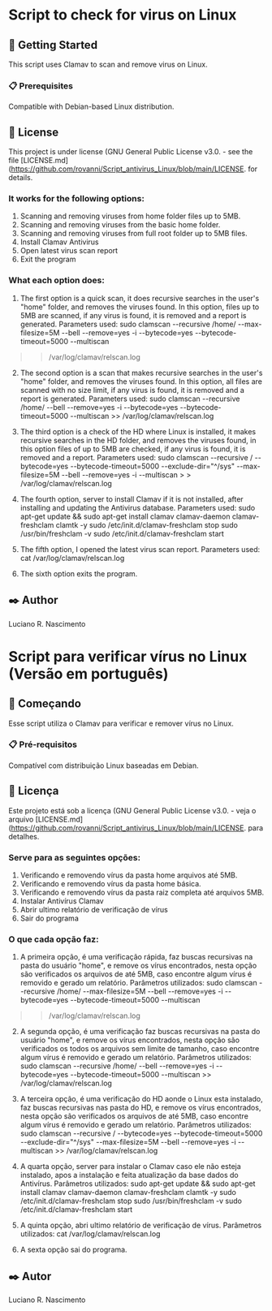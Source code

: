 # Script to check for virus on Linux

## 🚀 Getting Started

This script uses Clamav to scan and remove virus on Linux.


### 📋 Prerequisites
Compatible with Debian-based Linux distribution.

## 📄 License

This project is under license (GNU General Public License v3.0. - see the file [LICENSE.md](https://github.com/rovanni/Script_antivirus_Linux/blob/main/LICENSE. for details.

### It works for the following options:

1. Scanning and removing viruses from home folder files up to 5MB.
2. Scanning and removing viruses from the basic home folder.
3. Scanning and removing viruses from full root folder up to 5MB files.
4. Install Clamav Antivirus
5. Open latest virus scan report
6. Exit the program

### What each option does:

1. The first option is a quick scan, it does recursive searches in the user's "home" folder, and removes the viruses found. In this option, files up to 5MB are scanned, if any virus is found, it is removed and a report is generated.
Parameters used:
sudo clamscan --recursive /home/ --max-filesize=5M --bell --remove=yes -i --bytecode=yes --bytecode-timeout=5000 --multiscan
 >> /var/log/clamav/relscan.log

2. The second option is a scan that makes recursive searches in the user's "home" folder, and removes the viruses found. In this option, all files are scanned with no size limit, if any virus is found, it is removed and a report is generated.
Parameters used:
sudo clamscan --recursive /home/ --bell --remove=yes -i --bytecode=yes --bytecode-timeout=5000 --multiscan >> /var/log/clamav/relscan.log

3. The third option is a check of the HD where Linux is installed, it makes recursive searches in the HD folder, and removes the viruses found, in this option files of up to 5MB are checked, if any virus is found, it is removed and a report.
Parameters used:
sudo clamscan --recursive / --bytecode=yes --bytecode-timeout=5000 --exclude-dir="^/sys" --max-filesize=5M --bell --remove=yes -i --multiscan > > /var/log/clamav/relscan.log

4. The fourth option, server to install Clamav if it is not installed, after installing and updating the Antivirus database.
Parameters used:
sudo apt-get update && sudo apt-get install clamav clamav-daemon clamav-freshclam clamtk -y
sudo /etc/init.d/clamav-freshclam stop
sudo /usr/bin/freshclam -v
sudo /etc/init.d/clamav-freshclam start

5. The fifth option, I opened the latest virus scan report.
Parameters used:
cat /var/log/clamav/relscan.log

6. The sixth option exits the program.

## ✒️ Author

Luciano R. Nascimento


#  Script para verificar vírus no Linux (Versão em português)

## 🚀 Começando

Esse script utiliza o Clamav para verificar e remover vírus no Linux.


### 📋 Pré-requisitos
Compatível com distribuição Linux baseadas em Debian.

## 📄 Licença

Este projeto está sob a licença (GNU General Public License v3.0. - veja o arquivo [LICENSE.md](https://github.com/rovanni/Script_antivirus_Linux/blob/main/LICENSE. para detalhes.

### Serve para as seguintes opções:

1. Verificando e removendo vírus da pasta home arquivos até 5MB.
2. Verificando e removendo vírus da pasta home básica.
3. Verificando e removendo vírus da pasta raiz completa até arquivos 5MB.
4. Instalar Antivírus Clamav
5. Abrir ultimo relatório de verificação de vírus
6. Sair do programa

###  O que cada opção faz:

1. A primeira opção, é uma verificação rápida, faz buscas recursivas na pasta do usuário "home", e remove os vírus encontrados, nesta opção são verificados os arquivos de até 5MB, caso encontre algum vírus é removido e gerado um relatório.
Parâmetros utilizados:
		sudo clamscan --recursive /home/ --max-filesize=5M --bell --remove=yes -i --bytecode=yes --bytecode-timeout=5000 --multiscan
 >> /var/log/clamav/relscan.log

2. A segunda opção, é uma verificação faz buscas recursivas na pasta do usuário "home", e remove os vírus encontrados, nesta opção são verificados os todos os arquivos sem limite de tamanho, caso encontre algum vírus é removido e gerado um relatório.
Parâmetros utilizados:
	sudo clamscan --recursive /home/ --bell --remove=yes -i --bytecode=yes --bytecode-timeout=5000 --multiscan >> /var/log/clamav/relscan.log

3. A terceira opção, é uma verificação do HD aonde o Linux esta instalado, faz buscas recursivas nas pasta do HD, e remove os vírus encontrados, nesta opção são verificados os arquivos de até 5MB, caso encontre algum vírus é removido e gerado um relatório.
Parâmetros utilizados:
	sudo clamscan --recursive / --bytecode=yes --bytecode-timeout=5000 --exclude-dir="^/sys" --max-filesize=5M --bell --remove=yes -i --multiscan >> /var/log/clamav/relscan.log

4. A quarta opção, server para instalar o Clamav caso ele não esteja instalado, apos a instalação e feita atualização da base dados do Antivírus.
Parâmetros utilizados:
	sudo apt-get update && sudo apt-get install clamav clamav-daemon clamav-freshclam clamtk -y
	sudo /etc/init.d/clamav-freshclam stop
	sudo /usr/bin/freshclam -v
	sudo /etc/init.d/clamav-freshclam start	

5. A quinta opção, abri ultimo relatório de verificação de vírus.
Parâmetros utilizados:
	cat /var/log/clamav/relscan.log

6. A sexta opção sai do programa.

## ✒️ Autor

Luciano R. Nascimento